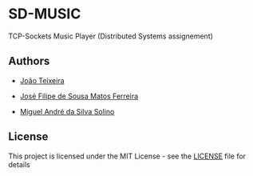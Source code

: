 # SD-MUSIC
TCP-Sockets Music Player (Distributed Systems assignement)

## Authors

* [João Teixeira](https://github.com/jtexeira)

* [José Filipe de Sousa Matos Ferreira](https://github.com/JoseFilipeFerreira)

* [Miguel André da Silva Solino](https://github.com/Manilator)

## License

This project is licensed under the MIT License - see the [LICENSE](LICENSE) file for details
